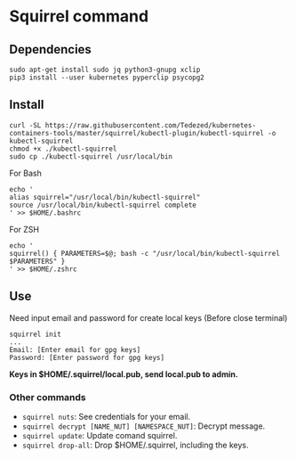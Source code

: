 # Squirrel command

## Dependencies

```
sudo apt-get install sudo jq python3-gnupg xclip
pip3 install --user kubernetes pyperclip psycopg2
```

## Install

```
curl -SL https://raw.githubusercontent.com/Tedezed/kubernetes-containers-tools/master/squirrel/kubectl-plugin/kubectl-squirrel -o kubectl-squirrel
chmod +x ./kubectl-squirrel
sudo cp ./kubectl-squirrel /usr/local/bin
```

For Bash
```
echo '
alias squirrel="/usr/local/bin/kubectl-squirrel"
source /usr/local/bin/kubectl-squirrel complete
' >> $HOME/.bashrc
```

For ZSH
```
echo '
squirrel() { PARAMETERS=$@; bash -c "/usr/local/bin/kubectl-squirrel $PARAMETERS" }
' >> $HOME/.zshrc
```

## Use

Need input email and password for create local keys (Before close terminal)
```
squirrel init
...
Email: [Enter email for gpg keys]
Password: [Enter password for gpg keys]

```
**Keys in $HOME/.squirrel/local.pub, send local.pub to admin.**

### Other commands

- `squirrel nuts`: See credentials for your email.
- `squirrel decrypt [NAME_NUT] [NAMESPACE_NUT]`: Decrypt message.
- `squirrel update`: Update comand squirrel.
- `squirrel drop-all`: Drop $HOME/.squirrel, including the keys.
